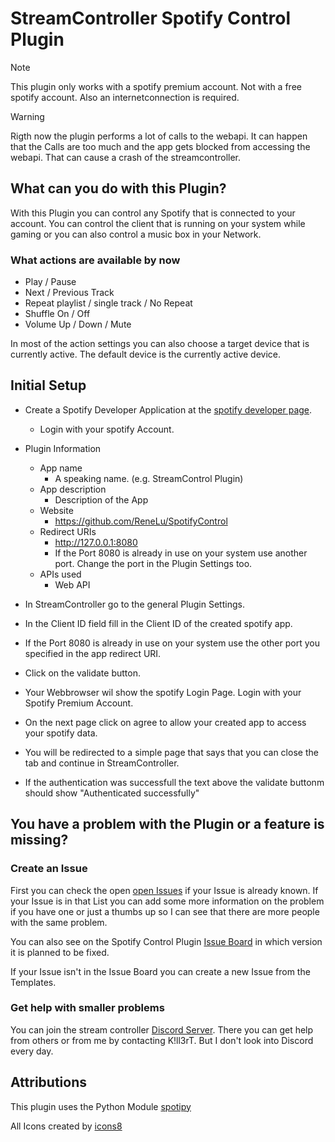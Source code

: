 # StreamController Spotify Control Plugin

> [!NOTE]
> This plugin only works with a spotify premium account. Not with a free spotify account.
> Also an internetconnection is required.

> [!WARNING]
> Rigth now the plugin performs a lot of calls to the webapi. It can happen that the Calls are too
> much and the app gets blocked from accessing the webapi. That can cause a crash of the streamcontroller.

## What can you do with this Plugin?

With this Plugin you can control any Spotify that is connected to your account.
You can control the client that is running on your system while gaming or you can also control a music box in your Network.

### What actions are available by now
- Play / Pause
- Next / Previous Track
- Repeat playlist / single track / No Repeat
- Shuffle On / Off
- Volume Up / Down / Mute

In most of the action settings you can also choose a target device that is currently active. The default device is the currently active device.

## Initial Setup

- Create a Spotify Developer Application at the [spotify developer page](https://developer.spotify.com/dashboard).
    - Login with your spotify Account.
- Plugin Information
    - App name
        - A speaking name. (e.g. StreamControl Plugin)
    - App description
        - Description of the App
    - Website
        - https://github.com/ReneLu/SpotifyControl
    - Redirect URIs
        - http://127.0.0.1:8080
        - If the Port 8080 is already in use on your system use another port. Change the port in the Plugin Settings too.
    - APIs used
        - Web API

- In StreamController go to the general Plugin Settings.
- In the Client ID field fill in the Client ID of the created spotify app.
- If the Port 8080 is already in use on your system use the other port you specified in the app redirect URI.
- Click on the validate button.
- Your Webbrowser wil show the spotify Login Page. Login with your Spotify Premium Account.
- On the next page click on agree to allow your created app to access your spotify data.
- You will be redirected to a simple page that says that you can close the tab and continue in StreamController.
- If the authentication was successfull the text above the validate buttonm should show "Authenticated successfully"


## You have a problem with the Plugin or a feature is missing?
### Create an Issue
First you can check the open [open Issues](https://github.com/ReneLu/SpotifyControl/issues) if your Issue is already known. If your Issue is in that List you can add some more information on the problem if you have one or just a thumbs up so I can see that there are more people with the same problem.

You can also see on the Spotify Control Plugin [Issue Board](https://github.com/users/ReneLu/projects/3) in which version it is planned to be fixed.

If your Issue isn't in the Issue Board you can create a new Issue from the Templates.

### Get help with smaller problems
You can join the stream controller [Discord Server](https://discord.gg/MSyHM8TN3u). There you can get help from others or from me by contacting K!ll3rT. But I don't look into Discord every day.


## Attributions
This plugin uses the Python Module [spotipy](https://spotipy.readthedocs.io/en/2.25.1/#license)

All Icons created by [icons8](https://icons8.com)
